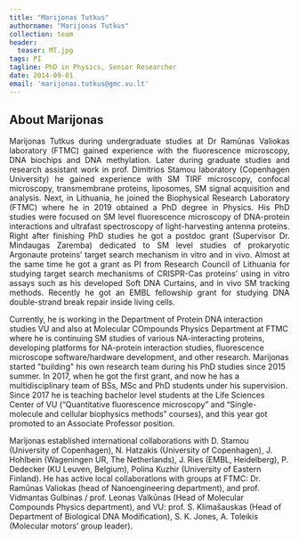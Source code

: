 ```yaml
---
title: "Marijonas Tutkus"
authorname: "Marijonas Tutkus"
collection: team
header:
  teaser: MT.jpg
tags: PI
tagline: PhD in Physics, Senior Researcher
date: 2014-09-01
email: 'marijonas.tutkus@gmc.vu.lt'
---
```


<h2>About Marijonas</h2>
<p align= "justify">
Marijonas Tutkus during undergraduate studies at Dr Ramūnas Valiokas laboratory (FTMC) gained experience with the fluorescence microscopy, DNA biochips and DNA methylation. Later during graduate studies and research assistant work in prof. Dimitrios Stamou laboratory (Copenhagen University) he gained experience with SM TIRF microscopy, confocal microscopy, transmembrane proteins, liposomes, SM signal acquisition and analysis. Next, in Lithuania, he joined the Biophysical Research Laboratory (FTMC) where he in 2019 obtained a PhD degree in Physics. His PhD studies were focused on SM level fluorescence microscopy of DNA-protein interactions and ultrafast spectroscopy of light-harvesting antenna proteins. Right after finishing PhD studies he got a postdoc grant (Supervisor Dr. Mindaugas Zaremba) dedicated to SM level studies of prokaryotic Argonaute proteins’ target search mechanism in vitro and in vivo. Almost at the same time he got a grant as PI from Research Council of Lithuania for studying target search mechanisms of CRISPR-Cas proteins’ using in vitro assays such as his developed Soft DNA Curtains, and in vivo SM tracking methods. Recently he got an EMBL fellowship grant for studying DNA double-strand break repair inside living cells. 

Currently, he is working in the Department of Protein DNA interaction studies VU and also at Molecular COmpounds Physics Department at FTMC where he is continuing SM studies of various NA-interacting proteins, developing platforms for NA-protein interaction studies, fluorescence microscope software/hardware development, and other research. Marijonas started "building" his own research team during his PhD studies since 2015 summer. In 2017, when he got the first grant, and now he has a multidisciplinary team of BSs, MSc and PhD students under his supervision. Since 2017 he is teaching bachelor level students at the Life Sciences Center of VU (“Quantitative fluorescence microscopy” and “Single-molecule and cellular biophysics methods” courses), and this year got promoted to an Associate Professor position.

Marijonas established international collaborations with D. Stamou (University of Copenhagen), N. Hatzakis (University of Copenhagen), J. Hohlbein (Wageningen UR, The Netherlands), J. Ries (EMBL, Heidelberg), P. Dedecker (KU Leuven, Belgium), Polina Kuzhir (University of Eastern Finland). He has active local collaborations with groups at FTMC: Dr. Ramūnas Valiokas (head of Nanoengineering department), and prof. Vidmantas Gulbinas / prof. Leonas Valkūnas (Head of Molecular Compounds Physics department), and VU: prof. S. Klimašauskas (Head of Department of Biological DNA Modification), S. K. Jones, A. Toleikis (Molecular motors’ group leader).